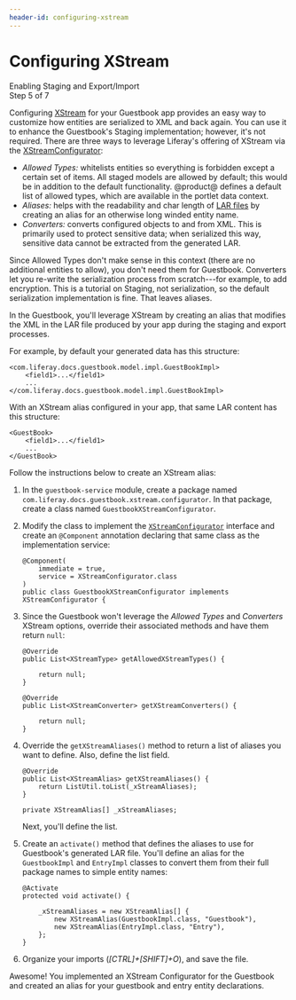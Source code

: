 ```yaml
---
header-id: configuring-xstream
---
```


# Configuring XStream

<div class="learn-path-step">
    <p>Enabling Staging and Export/Import<br>Step 5 of 7</p>
</div>

Configuring [XStream](http://x-stream.github.io/index.html) for your Guestbook
app provides an easy way to customize how entities are serialized to XML and
back again. You can use it to enhance the Guestbook's Staging implementation;
however, it's not required. There are three ways to leverage Liferay's offering
of XStream via the
[XStreamConfigurator](@app-ref@/foundation/latest/javadocs/com/liferay/xstream/configurator/XStreamConfigurator.html):

- *Allowed Types:* whitelists entities so everything is forbidden except a
  certain set of items. All staged models are allowed by default; this would be
  in addition to the default functionality. @product@ defines a default list of
  allowed types, which are available in the portlet data context.
- *Aliases:* helps with the readability and char length of
  [LAR files](/docs/7-0/tutorials/-/knowledge_base/t/understanding-data-handlers#liferay-archive-lar-file)
  by creating an alias for an otherwise long winded entity name.
- *Converters:* converts configured objects to and from XML. This is primarily
  used to protect sensitive data; when serialized this way, sensitive data
  cannot be extracted from the generated LAR.

Since Allowed Types don't make sense in this context (there are no additional
entities to allow), you don't need them for Guestbook. Converters let you
re-write the serialization process from scratch---for example, to add
encryption. This is a tutorial on Staging, not serialization, so the default
serialization implementation is fine. That leaves aliases. 

In the Guestbook, you'll leverage XStream by creating an alias that modifies the
XML in the LAR file produced by your app during the staging and export
processes.

For example, by default your generated data has this structure:

    <com.liferay.docs.guestbook.model.impl.GuestBookImpl>
        <field1>...</field1>
        ...
    </com.liferay.docs.guestbook.model.impl.GuestBookImpl>

With an XStream alias configured in your app, that same LAR content has this
structure:

    <GuestBook>
        <field1>...</field1>
        ...
    </GuestBook>

Follow the instructions below to create an XStream alias:

1.  In the `guestbook-service` module, create a package named
    `com.liferay.docs.guestbook.xstream.configurator`. In that package, create
    a class named `GuestbookXStreamConfigurator`.

2.  Modify the class to implement the
    [`XStreamConfigurator`](@app-ref@/foundation/latest/javadocs/com/liferay/xstream/configurator/XStreamConfigurator.html)
    interface and create an `@Component` annotation declaring that same class as
    the implementation service:

        @Component(
            immediate = true, 
            service = XStreamConfigurator.class
        )
        public class GuestbookXStreamConfigurator implements XStreamConfigurator {

3.  Since the Guestbook won't leverage the *Allowed Types* and *Converters*
    XStream options, override their associated methods and have them return
    `null`:

        @Override
        public List<XStreamType> getAllowedXStreamTypes() {

            return null;
        }

        @Override
        public List<XStreamConverter> getXStreamConverters() {

            return null;
        }

4.  Override the `getXStreamAliases()` method to return a list of aliases you
    want to define. Also, define the list field.

        @Override
        public List<XStreamAlias> getXStreamAliases() {
            return ListUtil.toList(_xStreamAliases);
        }

        private XStreamAlias[] _xStreamAliases;

    Next, you'll define the list.

5.  Create an `activate()` method that defines the aliases to use for
    Guestbook's generated LAR file. You'll define an alias for the
    `GuestbookImpl` and `EntryImpl` classes to convert them from their
    full package names to simple entity names:

        @Activate
        protected void activate() {

            _xStreamAliases = new XStreamAlias[] {
                new XStreamAlias(GuestbookImpl.class, "Guestbook"),
                new XStreamAlias(EntryImpl.class, "Entry"),
            };
        }

6.  Organize your imports (*[CTRL]+[SHIFT]+O*), and save the file.

Awesome! You implemented an XStream Configurator for the Guestbook and 
created an alias for your guestbook and entry entity declarations.
